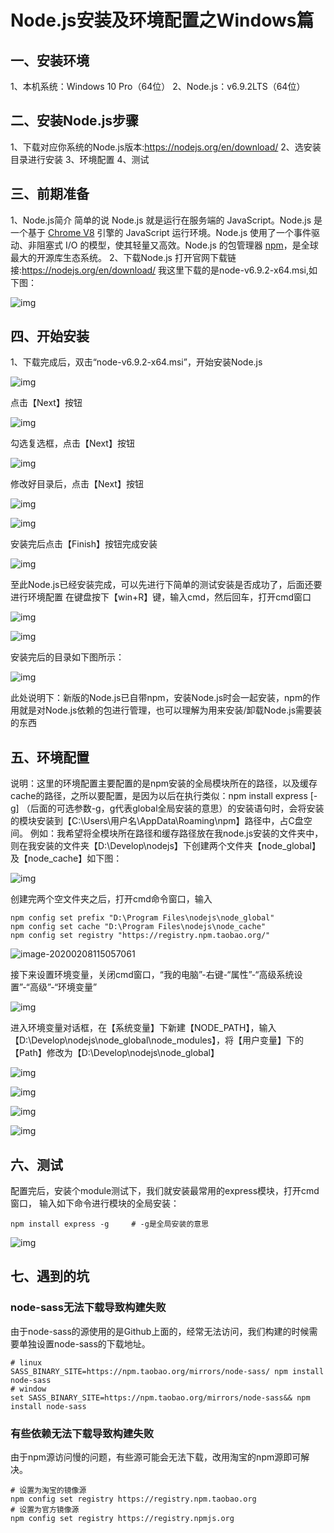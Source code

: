 # Node.js安装及环境配置之Windows篇


##  一、安装环境

1、本机系统：Windows 10 Pro（64位）
2、Node.js：v6.9.2LTS（64位）

##  二、安装Node.js步骤

1、下载对应你系统的Node.js版本:https://nodejs.org/en/download/
2、选安装目录进行安装
3、环境配置
4、测试

##  三、前期准备

1、Node.js简介
简单的说 Node.js 就是运行在服务端的 JavaScript。Node.js 是一个基于 [Chrome V8](https://developers.google.com/v8/) 引擎的 JavaScript 运行环境。Node.js 使用了一个事件驱动、非阻塞式 I/O 的模型，使其轻量又高效。Node.js 的包管理器 [npm](https://www.npmjs.com/)，是全球最大的开源库生态系统。
2、下载Node.js
打开官网下载链接:https://nodejs.org/en/download/ 我这里下载的是node-v6.9.2-x64.msi,如下图：

![img](./assets/2267589-bb1555667d5355af-1581133422680.png)

##  四、开始安装

1、下载完成后，双击“node-v6.9.2-x64.msi”，开始安装Node.js

![img](./assets/2267589-131af95ee6ebc811-1581133422768.png)


点击【Next】按钮

![img](./assets/2267589-69648c7b8aa496fe-1581133422769.png)


勾选复选框，点击【Next】按钮

![img](./assets/2267589-b87cc08121e1c880-1581133425394.png)


修改好目录后，点击【Next】按钮

![img](./assets/2267589-f40b21a6ccbebefa-1581133425432.png)

![img](./assets/2267589-3a9b3706c81fb5fa-1581133427938.png)


安装完后点击【Finish】按钮完成安装

![img](./assets/2267589-adca4baa7f0d7190-1581133428298.png)

至此Node.js已经安装完成，可以先进行下简单的测试安装是否成功了，后面还要进行环境配置
在键盘按下【win+R】键，输入cmd，然后回车，打开cmd窗口

![img](./assets/2267589-19531194e378a38a-1581133428501.png)

![img](./assets/2267589-2c9ced41baca7c1e-1581133428515.png)

安装完后的目录如下图所示：

![img](./assets/2267589-261e36d32bc47133-1581133430134.png)

此处说明下：新版的Node.js已自带npm，安装Node.js时会一起安装，npm的作用就是对Node.js依赖的包进行管理，也可以理解为用来安装/卸载Node.js需要装的东西

## 五、环境配置

说明：这里的环境配置主要配置的是npm安装的全局模块所在的路径，以及缓存cache的路径，之所以要配置，是因为以后在执行类似：npm install express [-g] （后面的可选参数-g，g代表global全局安装的意思）的安装语句时，会将安装的模块安装到【C:\Users\用户名\AppData\Roaming\npm】路径中，占C盘空间。
例如：我希望将全模块所在路径和缓存路径放在我node.js安装的文件夹中，则在我安装的文件夹【D:\Develop\nodejs】下创建两个文件夹【node_global】及【node_cache】如下图：

![img](./assets/2267589-51ed23771f3a86e2-1581133431575.png)

创建完两个空文件夹之后，打开cmd命令窗口，输入

```
npm config set prefix "D:\Program Files\nodejs\node_global"
npm config set cache "D:\Program Files\nodejs\node_cache"
npm config set registry "https://registry.npm.taobao.org/"
```



![image-20200208115057061](./assets/image-20200208115057061.png)

接下来设置环境变量，关闭cmd窗口，“我的电脑”-右键-“属性”-“高级系统设置”-“高级”-“环境变量”

![img](./assets/2267589-7fd332c898799325-1581133431576.png)

进入环境变量对话框，在【系统变量】下新建【NODE_PATH】，输入【D:\Develop\nodejs\node_global\node_modules】，将【用户变量】下的【Path】修改为【D:\Develop\nodejs\node_global】

![img](./assets/2267589-ca94af8646fab0b4-1581133431577.png)

![img](./assets/2267589-d469f4d79081582a-1581133431578.png)

![img](./assets/2267589-f46d2598f3d53958-1581133431580.png)

![img](./assets/2267589-3c48768a577428f5-1581133431579.png)

##  六、测试

配置完后，安装个module测试下，我们就安装最常用的express模块，打开cmd窗口，
输入如下命令进行模块的全局安装：

```
npm install express -g     # -g是全局安装的意思
```

![img](./assets/2267589-fb7a6e61c1b99541-1581133431580.png)



## 七、遇到的坑

### node-sass无法下载导致构建失败

由于node-sass的源使用的是Github上面的，经常无法访问，我们构建的时候需要单独设置node-sass的下载地址。

```shell
# linux
SASS_BINARY_SITE=https://npm.taobao.org/mirrors/node-sass/ npm install node-sass
# window
set SASS_BINARY_SITE=https://npm.taobao.org/mirrors/node-sass&& npm install node-sass

```

### 有些依赖无法下载导致构建失败

由于npm源访问慢的问题，有些源可能会无法下载，改用淘宝的npm源即可解决。

```shell
# 设置为淘宝的镜像源
npm config set registry https://registry.npm.taobao.org
# 设置为官方镜像源
npm config set registry https://registry.npmjs.org

```

